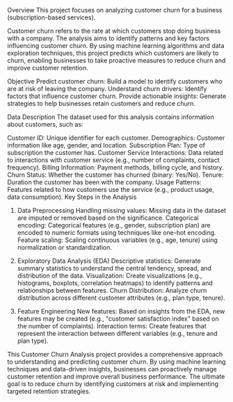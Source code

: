 Overview
This project focuses on analyzing customer churn for a business (subscription-based services). 

Customer churn refers to the rate at which customers stop doing business with a company. The analysis aims to identify patterns and key factors influencing customer churn. By using machine learning algorithms and data exploration techniques, this project predicts which customers are likely to churn, enabling businesses to take proactive measures to reduce churn and improve customer retention.

Objective
Predict customer churn: Build a model to identify customers who are at risk of leaving the company.
Understand churn drivers: Identify factors that influence customer churn.
Provide actionable insights: Generate strategies to help businesses retain customers and reduce churn.

Data Description
The dataset used for this analysis contains information about customers, such as:

Customer ID: Unique identifier for each customer.
Demographics: Customer information like age, gender, and location.
Subscription Plan: Type of subscription the customer has.
Customer Service Interactions: Data related to interactions with customer service (e.g., number of complaints, contact frequency).
Billing Information: Payment methods, billing cycle, and history.
Churn Status: Whether the customer has churned (binary: Yes/No).
Tenure: Duration the customer has been with the company.
Usage Patterns: Features related to how customers use the service (e.g., product usage, data consumption).
Key Steps in the Analysis

1. Data Preprocessing
Handling missing values: Missing data in the dataset are imputed or removed based on the significance.
Categorical encoding: Categorical features (e.g., gender, subscription plan) are encoded to numeric formats using techniques like one-hot encoding.
Feature scaling: Scaling continuous variables (e.g., age, tenure) using normalization or standardization.

2. Exploratory Data Analysis (EDA)
Descriptive statistics: Generate summary statistics to understand the central tendency, spread, and distribution of the data.
Visualization: Create visualizations (e.g., histograms, boxplots, correlation heatmaps) to identify patterns and relationships between features.
Churn Distribution: Analyze churn distribution across different customer attributes (e.g., plan type, tenure).

3. Feature Engineering
New features: Based on insights from the EDA, new features may be created (e.g., "customer satisfaction index" based on the number of complaints).
Interaction terms: Create features that represent the interaction between different variables (e.g., tenure and plan type).

This Customer Churn Analysis project provides a comprehensive approach to understanding and predicting customer churn. By using machine learning techniques and data-driven insights, businesses can proactively manage customer retention and improve overall business performance. The ultimate goal is to reduce churn by identifying customers at risk and implementing targeted retention strategies.

